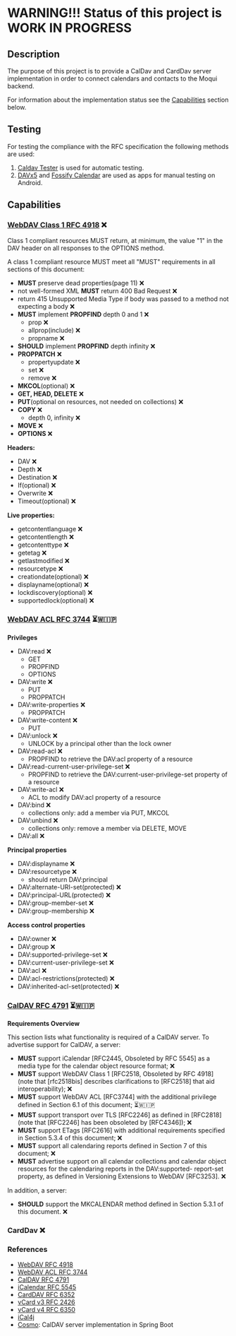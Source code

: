 # WARNING!!! Status of this project is WORK IN PROGRESS

## Description

The purpose of this project is to provide a CalDav and CardDav server implementation 
in order to connect calendars and contacts to the Moqui backend.

For information about the implementation status see the [Capabilities](#capabilities) section below.

## Testing

For testing the compliance with the RFC specification the following methods are used:
1. [Caldav Tester](https://github.com/CalConnect/caldavtester) is used for automatic testing.
2. [DAVx5](https://play.google.com/store/apps/details?id=at.bitfire.davdroid) and [Fossify Calendar](https://play.google.com/store/apps/details?id=org.fossify.calendar) are used as apps for manual testing on Android.

## Capabilities

### [WebDAV Class 1 RFC 4918](https://datatracker.ietf.org/doc/html/rfc4918) ❌

Class 1 compliant resources MUST return, at minimum, the value "1" in
the DAV header on all responses to the OPTIONS method.

A class 1 compliant resource MUST meet all "MUST" requirements in all
sections of this document:
- **MUST** preserve dead properties(page 11) ❌
- not well-formed XML **MUST** return 400 Bad Request ❌
- return 415 Unsupported Media Type if body was passed to a method not expecting a body ❌
- **MUST** implement **PROPFIND** depth 0 and 1 ❌
  - prop ❌
  - allprop(include) ❌
  - propname ❌
- **SHOULD** implement **PROPFIND** depth infinity ❌
- **PROPPATCH** ❌
  - propertyupdate ❌
  - set ❌
  - remove ❌
- **MKCOL**(optional) ❌
- **GET, HEAD, DELETE** ❌
- **PUT**(optional on resources, not needed on collections) ❌
- **COPY** ❌
  - depth 0, infinity ❌
- **MOVE** ❌
- **OPTIONS** ❌

**Headers:**
- DAV ❌
- Depth ❌
- Destination ❌
- If(optional) ❌
- Overwrite ❌
- Timeout(optional) ❌

**Live properties:**
- getcontentlanguage ❌
- getcontentlength ❌
- getcontenttype ❌
- getetag ❌
- getlastmodified ❌
- resourcetype ❌
- creationdate(optional) ❌
- displayname(optional) ❌
- lockdiscovery(optional) ❌
- supportedlock(optional) ❌

### [WebDAV ACL RFC 3744](https://datatracker.ietf.org/doc/html/rfc3744) ⏳🇼🇮🇵

**Privileges**
- DAV:read ❌
  - GET
  - PROPFIND
  - OPTIONS
- DAV:write ❌
  - PUT
  - PROPPATCH
- DAV:write-properties ❌
  - PROPPATCH
- DAV:write-content ❌
  - PUT
- DAV:unlock ❌
  - UNLOCK by a principal other than the lock owner
- DAV:read-acl ❌
  - PROPFIND to retrieve the DAV:acl property of a resource
- DAV:read-current-user-privilege-set ❌
  - PROPFIND to retrieve the DAV:current-user-privilege-set property of a resource
- DAV:write-acl ❌
  - ACL to modify DAV:acl property of a resource
- DAV:bind ❌
  - collections only: add a member via PUT, MKCOL
- DAV:unbind ❌
  - collections only: remove a member via DELETE, MOVE
- DAV:all ❌

**Principal properties**
- DAV:displayname ❌
- DAV:resourcetype ❌
  - should return DAV:principal
- DAV:alternate-URI-set(protected) ❌
- DAV:principal-URL(protected) ❌
- DAV:group-member-set ❌
- DAV:group-membership ❌

**Access control properties**
- DAV:owner ❌
- DAV:group ❌
- DAV:supported-privilege-set ❌
- DAV:current-user-privilege-set ❌
- DAV:acl ❌
- DAV:acl-restrictions(protected) ❌
- DAV:inherited-acl-set(protected) ❌

### [CalDAV RFC 4791](https://datatracker.ietf.org/doc/html/rfc4791) ⏳🇼🇮🇵

**Requirements Overview**

This section lists what functionality is required of a CalDAV server.
To advertise support for CalDAV, a server:

- **MUST** support iCalendar [RFC2445, Obsoleted by RFC 5545] as a media type for the calendar
object resource format; ❌
- **MUST** support WebDAV Class 1 [RFC2518, Obsoleted by RFC 4918] (note that [rfc2518bis]
describes clarifications to [RFC2518] that aid interoperability); ❌
- **MUST** support WebDAV ACL [RFC3744] with the additional privilege
defined in Section 6.1 of this document; ⏳🇼🇮🇵
- **MUST** support transport over TLS [RFC2246] as defined in [RFC2818]
(note that [RFC2246] has been obsoleted by [RFC4346]); ❌
- **MUST** support ETags [RFC2616] with additional requirements
specified in Section 5.3.4 of this document; ❌
- **MUST** support all calendaring reports defined in Section 7 of this
document; ❌
- **MUST** advertise support on all calendar collections and calendar
object resources for the calendaring reports in the DAV:supported-
report-set property, as defined in Versioning Extensions to WebDAV
[RFC3253]. ❌

In addition, a server:

- **SHOULD** support the MKCALENDAR method defined in Section 5.3.1 of
this document. ❌

### CardDav ❌

### References

- [WebDAV RFC 4918](https://datatracker.ietf.org/doc/html/rfc4918)
- [WebDAV ACL RFC 3744](https://datatracker.ietf.org/doc/html/rfc3744)
- [CalDAV RFC 4791](https://datatracker.ietf.org/doc/html/rfc4791)
- [iCalendar RFC 5545](https://datatracker.ietf.org/doc/html/rfc5545)
- [CardDAV RFC 6352](https://datatracker.ietf.org/doc/html/rfc6352)
- [vCard v3 RFC 2426](https://datatracker.ietf.org/doc/html/rfc2426)
- [vCard v4 RFC 6350](https://datatracker.ietf.org/doc/html/rfc6350)
- [iCal4j](https://www.ical4j.org/)
- [Cosmo](https://github.com/mam-dev/cosmo): CalDAV server implementation in Spring Boot